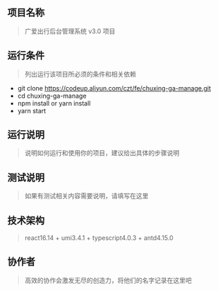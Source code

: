 ## 项目名称

> 广爱出行后台管理系统 v3.0 项目

## 运行条件

> 列出运行该项目所必须的条件和相关依赖

- git clone https://codeup.aliyun.com/czt/fe/chuxing-ga-manage.git
- cd chuxing-ga-manage
- npm install or yarn install
- yarn start

## 运行说明

> 说明如何运行和使用你的项目，建议给出具体的步骤说明

## 测试说明

> 如果有测试相关内容需要说明，请填写在这里

## 技术架构

> react16.14 + umi3.4.1 + typescript4.0.3 + antd4.15.0

## 协作者

> 高效的协作会激发无尽的创造力，将他们的名字记录在这里吧
